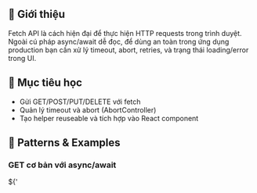 ## 📌 Giới thiệu
Fetch API là cách hiện đại để thực hiện HTTP requests trong trình duyệt. Ngoài cú pháp async/await dễ đọc, để dùng an toàn trong ứng dụng production bạn cần xử lý timeout, abort, retries, và trạng thái loading/error trong UI.

## 🎯 Mục tiêu học
- Gửi GET/POST/PUT/DELETE với fetch
- Quản lý timeout và abort (AbortController)
- Tạo helper reuseable và tích hợp vào React component

## 🔧 Patterns & Examples

### GET cơ bản với async/await
${'
